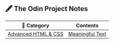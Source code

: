 ## 🖋️ The Odin Project Notes

| 📁 Category                                 | Contents                                                  |
| ------------------------------------------- | --------------------------------------------------------- |
| [Advanced HTML & CSS](./advanced_html_css/) | [Meaningful Text](./advanced_html_css/meaningful-text.md) |
